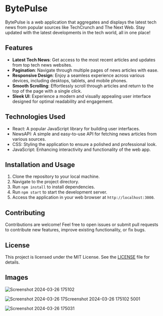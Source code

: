 # BytePulse

BytePulse is a web application that aggregates and displays the latest tech news from popular sources like TechCrunch and The Next Web. Stay updated with the latest developments in the tech world, all in one place!

## Features

- **Latest Tech News**: Get access to the most recent articles and updates from top tech news websites.
- **Pagination**: Navigate through multiple pages of news articles with ease.
- **Responsive Design**: Enjoy a seamless experience across various devices, including desktops, tablets, and mobile phones.
- **Smooth Scrolling**: Effortlessly scroll through articles and return to the top of the page with a single click.
- **Sleek UI**: Experience a modern and visually appealing user interface designed for optimal readability and engagement.

## Technologies Used

- React: A popular JavaScript library for building user interfaces.
- NewsAPI: A simple and easy-to-use API for fetching news articles from various sources.
- CSS: Styling the application to ensure a polished and professional look.
- JavaScript: Enhancing interactivity and functionality of the web app.

## Installation and Usage

1. Clone the repository to your local machine.
2. Navigate to the project directory.
3. Run `npm install` to install dependencies.
4. Run `npm start` to start the development server.
5. Access the application in your web browser at `http://localhost:3000`.

## Contributing

Contributions are welcome! Feel free to open issues or submit pull requests to contribute new features, improve existing functionality, or fix bugs.

## License

This project is licensed under the MIT License. See the [LICENSE](LICENSE) file for details.

## Images
![Screenshot 2024-03-26 175102](https://github.com/Framework12/BytePulse/assets/74595185/3901f503-07f4-4e1e-8fe8-7ed7b6479489)



![Screenshot 2024-03-26 17![Screenshot 2024-03-26 175102](https://github.com/Framework12/BytePulse/assets/74595185/83e58e1b-fed9-4392-899e-01c97bc6ea99)
5001](https://github.com/Framework12/BytePulse/assets/74595185/601f7782-f273-4787-a669-0e9ce6e510a4)

![Screenshot 2024-03-26 175031](https://github.com/Framework12/BytePulse/assets/74595185/b7b33644-2be7-42d9-8ba4-12056fde41e6)

